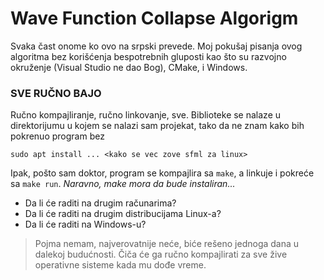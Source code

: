 # Wave Function Collapse Algorigm
Svaka čast onome ko ovo na srpski prevede. Moj pokušaj pisanja ovog algoritma bez korišćenja bespotrebnih gluposti kao što su
razvojno okruženje (Visual Studio ne dao Bog), CMake, i Windows.

### SVE RUČNO BAJO
Ručno kompajliranje, ručno linkovanje, sve. Biblioteke se nalaze u direktorijumu u kojem se nalazi sam projekat, tako da ne znam kako bih pokrenuo program bez

`sudo apt install ... <kako se vec zove sfml za linux>`

Ipak, pošto sam doktor, program se kompajlira sa `make`, a linkuje i pokreće sa `make run`. _Naravno, make mora da bude instaliran..._

* Da li će raditi na drugim računarima?
* Da li će raditi na drugim distribucijama Linux-a?
* Da li će raditi na Windows-u?

> Pojma nemam, najverovatnije neće, biće rešeno jednoga dana u dalekoj budućnosti. Čiča će ga ručno kompajlirati za sve žive operativne sisteme kada mu dođe vreme.
